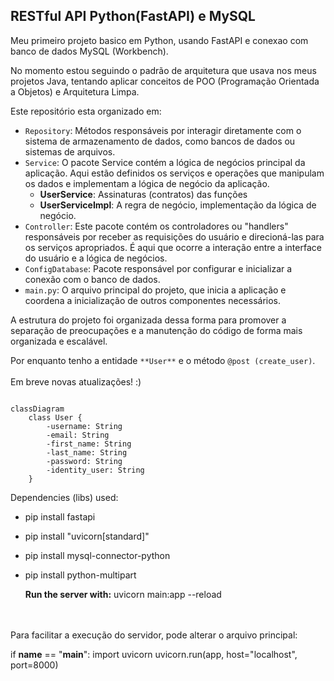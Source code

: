 ## RESTful API Python(FastAPI) e MySQL
Meu primeiro projeto basico em Python, usando FastAPI e conexao com banco de dados MySQL (Workbench).

No momento estou seguindo o padrão de arquitetura que usava nos meus projetos Java, tentando aplicar conceitos de POO (Programação Orientada a Objetos) e Arquitetura Limpa.

Este repositório esta organizado em:

- `Repository`: Métodos responsáveis por interagir diretamente com o sistema de armazenamento de dados, como bancos de dados ou sistemas de arquivos.
- `Service`: O pacote Service contém a lógica de negócios principal da aplicação. Aqui estão definidos os serviços e operações que manipulam os dados e implementam a lógica de negócio da aplicação.
   - **UserService**: Assinaturas (contratos) das funções
   - **UserServiceImpl**: A regra de negócio, implementação da lógica de negócio.
- `Controller`: Este pacote contém os controladores ou "handlers" responsáveis por receber as requisições do usuário e direcioná-las para os serviços apropriados. É aqui que ocorre a interação entre a interface do usuário e a lógica de negócios.
- `ConfigDatabase`: Pacote responsável por configurar e inicializar a conexão com o banco de dados.
- `main.py`: O arquivo principal do projeto, que inicia a aplicação e coordena a inicialização de outros componentes necessários.

A estrutura do projeto foi organizada dessa forma para promover a separação de preocupações e a manutenção do código de forma mais organizada e escalável.

Por enquanto tenho a entidade `**User**` e o método `@post (create_user)`.
</br>
</br>
Em breve novas atualizações! :)

``` mermaid

classDiagram
    class User {
        -username: String
        -email: String
        -first_name: String
        -last_name: String
        -password: String
        -identity_user: String
    }

```

Dependencies (libs) used:
- pip install fastapi
- pip install "uvicorn[standard]"
- pip install mysql-connector-python
- pip install python-multipart

  **Run the server with:** uvicorn main:app --reload
</br>
</br>
Para facilitar a execução do servidor, pode alterar o arquivo principal:

if __name__ == "__main__":
    import uvicorn
    uvicorn.run(app, host="localhost", port=8000)
